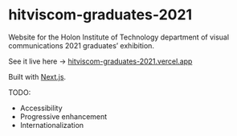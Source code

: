 # hitviscom-graduates-2021

Website for the Holon Institute of Technology department of visual communications 2021 graduates’ exhibition.

See it live here → [hitviscom-graduates-2021.vercel.app](https://hitviscom-graduates-2021.vercel.app)

Built with [Next.js](https://nextjs.org).

TODO:

- Accessibility
- Progressive enhancement
- Internationalization
